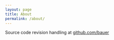 ```yaml
---
layout: page
title: About
permalink: /about/
---
```


Source code revision handling at [github.com/bauer](https://github.com/bauer/)
